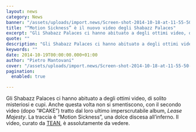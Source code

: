 ```yaml
---
layout: news
category: News
banner: "/assets/uploads/import.news/Screen-shot-2014-10-18-at-11-55-50-AM.jpg"
title: "“Motion Sickness” è il nuovo video degli Shabazz Palaces"
excerpt: "Gli Shabazz Palaces ci hanno abituato a degli ottimi video, di solito misteriosi e cupi. Anche questa volta non si smentiscono, con il secondo video (dopo “#CAKE”) tratto dal loro ultimo imperscrutabile album, Lease Majesty. La traccia è “Motion Sickness”,  una dolce discesa all’inferno. Il video, curato da TEAN, è assolutamente da vedere"
quote: ""
description: "Gli Shabazz Palaces ci hanno abituato a degli ottimi video, di solito misteriosi e cupi. Anche questa volta non si smentiscono, con il secondo video (dopo “#CAKE”) tratto dal loro ultimo imperscrutabile album, Lease Majesty. La traccia è “Motion Sickness”,  una dolce discesa all’inferno. Il video, curato da TEAN, è assolutamente da vedere"
keywords: ""
date: 2014-10-19T00:00:00.000+01:00
author: "Pietro Mantovani"
cover: "/assets/uploads/import.news/Screen-shot-2014-10-18-at-11-55-50-AM.jpg"
pagination:
  enabled: true

---
```


[](https://hotmc.com/wp-content/uploads/2014/10/Screen-shot-2014-10-18-at-11-55-50-AM.jpg)

Gli Shabazz Palaces ci hanno abituato a degli ottimi video, di solito misteriosi e cupi. Anche questa volta non si smentiscono, con il secondo video (dopo “#CAKE”) tratto dal loro ultimo imperscrutabile album, _Lease Majesty_. La traccia è “Motion Sickness”, una dolce discesa all’inferno. Il video, curato da [TEAN](http://teanvideo.com/), è assolutamente da vedere.